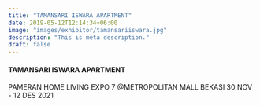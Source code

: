 ```yaml
---
title: "TAMANSARI ISWARA APARTMENT"
date: 2019-05-12T12:14:34+06:00
image: "images/exhibitor/tamansariiswara.jpg"
description: "This is meta description."
draft: false
---
```


#### TAMANSARI ISWARA APARTMENT

PAMERAN HOME LIVING EXPO 7 @METROPOLITAN MALL BEKASI 30 NOV - 12 DES 2021
